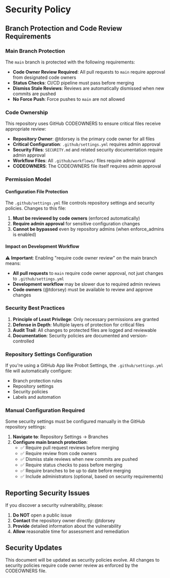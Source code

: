 # Security Policy

## Branch Protection and Code Review Requirements

### Main Branch Protection

The `main` branch is protected with the following requirements:

- **Code Owner Review Required**: All pull requests to `main` require approval from designated code owners
- **Status Checks**: CI/CD pipeline must pass before merging
- **Dismiss Stale Reviews**: Reviews are automatically dismissed when new commits are pushed
- **No Force Push**: Force pushes to `main` are not allowed

### Code Ownership

This repository uses GitHub CODEOWNERS to ensure critical files receive appropriate review:

- **Repository Owner**: @tdorsey is the primary code owner for all files
- **Critical Configuration**: `.github/settings.yml` requires admin approval
- **Security Files**: `SECURITY.md` and related security documentation require admin approval  
- **Workflow Files**: All `.github/workflows/` files require admin approval
- **CODEOWNERS**: The CODEOWNERS file itself requires admin approval

### Permission Model

#### Configuration File Protection

The `.github/settings.yml` file controls repository settings and security policies. Changes to this file:

1. **Must be reviewed by code owners** (enforced automatically)
2. **Require admin approval** for sensitive configuration changes
3. **Cannot be bypassed** even by repository admins (when enforce_admins is enabled)

#### Impact on Development Workflow

⚠️ **Important**: Enabling "require code owner review" on the main branch means:

- **All pull requests** to `main` require code owner approval, not just changes to `.github/settings.yml`
- **Development workflow** may be slower due to required admin reviews
- **Code owners** (@tdorsey) must be available to review and approve changes

### Security Best Practices

1. **Principle of Least Privilege**: Only necessary permissions are granted
2. **Defense in Depth**: Multiple layers of protection for critical files
3. **Audit Trail**: All changes to protected files are logged and reviewable
4. **Documentation**: Security policies are documented and version-controlled

### Repository Settings Configuration

If you're using a GitHub App like Probot Settings, the `.github/settings.yml` file will automatically configure:

- Branch protection rules
- Repository settings
- Security policies
- Labels and automation

### Manual Configuration Required

Some security settings must be configured manually in the GitHub repository settings:

1. **Navigate to**: Repository Settings → Branches
2. **Configure main branch protection**:
   - ✅ Require pull request reviews before merging
   - ✅ Require review from code owners
   - ✅ Dismiss stale reviews when new commits are pushed
   - ✅ Require status checks to pass before merging
   - ✅ Require branches to be up to date before merging
   - ✅ Include administrators (optional, based on security requirements)

## Reporting Security Issues

If you discover a security vulnerability, please:

1. **Do NOT** open a public issue
2. **Contact** the repository owner directly: @tdorsey
3. **Provide** detailed information about the vulnerability
4. **Allow** reasonable time for assessment and remediation

## Security Updates

This document will be updated as security policies evolve. All changes to security policies require code owner review as enforced by the CODEOWNERS file.